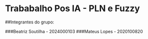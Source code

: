 # Trababalho Pos IA - PLN e Fuzzy

##Integrantes do grupo:

###Beatriz Soutilha - 2024000103 
###Mateus Lopes - 2020100820
